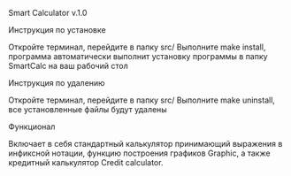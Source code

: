 Smart Calculator v.1.0

Инструкция по установке

Откройте терминал, перейдите в папку src/
Выполните make install, программа автоматически выполнит установку программы в папку SmartCalc на ваш рабочий стол


Инструкция по удалению

Откройте терминал, перейдите в папку src/
Выполните make uninstall, все установленные файлы будут удалены

Функционал

Включает в себя стандартный калькулятор принимающий выражения в инфиксной нотации, функцию построения графиков Graphic,
а также кредитный калькулятор Credit calculator.
